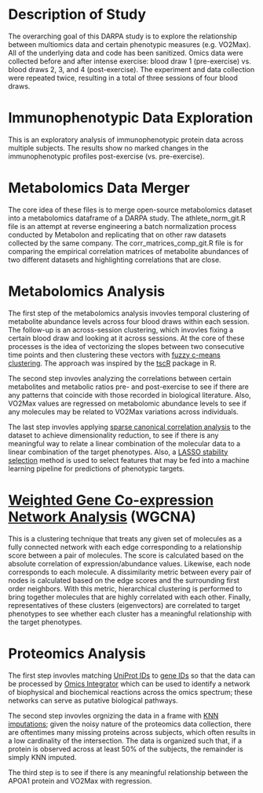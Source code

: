 # Description of Study
The overarching goal of this DARPA study is to explore the relationship between multiomics data and certain phenotypic measures (e.g. VO2Max). All of the underlying data and code has been sanitized. Omics data were collected before and after intense exercise: blood draw 1 (pre-exercise) vs. blood draws 2, 3, and 4 (post-exercise). The experiment and data collection were repeated twice, resulting in a total of three sessions of four blood draws.

# Immunophenotypic Data Exploration
This is an exploratory analysis of immunophenotypic protein data across multiple subjects. The results show no marked changes in the immunophenotypic profiles post-exercise (vs. pre-exercise).

# Metabolomics Data Merger
The core idea of these files is to merge open-source metabolomics dataset into a metabolomics dataframe of a DARPA study.
The athlete_norm_git.R file is an attempt at reverse engineering a batch normalization process conducted by Metabolon and replicating that on other raw datasets collected by the same company.
The corr_matrices_comp_git.R file is for comparing the empirical correlation matrices of metabolite abundances of two different datasets and highlighting correlations that are close.

# Metabolomics Analysis
The first step of the metabolomics analysis invovles temporal clustering of metabolite abundance levels across four blood draws within each session. The follow-up is an across-session clustering, which invovles fixing a certain blood draw and looking at it across sessions. At the core of these processes is the idea of vectorizing the slopes between two consecutive time points and then clustering these vectors with [fuzzy c-means clustering](https://www.bioconductor.org/packages/release/bioc/vignettes/Mfuzz/inst/doc/Mfuzz.pdf). The approach was inspired by the [tscR](http://www.bioconductor.org/packages/release/bioc/manuals/tscR/man/tscR.pdf) package in R. 

The second step invovles analyzing the correlations between certain metabolites and metabolic ratios pre- and post-exercise to see if there are any patterns that coincide with those recorded in biological literature. Also, VO2Max values are regressed on metabolomic abundance levels to see if any molecules may be related to VO2Max variations across individuals.

The last step invovles applying [sparse canonical correlation analysis](https://cran.r-project.org/web/packages/PMA/PMA.pdf) to the dataset to achieve dimensionality reduction, to see if there is any meaningful way to relate a linear combination of the molecular data to a linear combination of the target phenotypes. Also, a [LASSO stability selection](https://cran.r-project.org/web/packages/stabs/stabs.pdf) method is used to select features that may be fed into a machine learning pipeline for predictions of phenotypic targets.

# [Weighted Gene Co-expression Network Analysis](https://horvath.genetics.ucla.edu/html/CoexpressionNetwork/Rpackages/WGCNA/Tutorials/) (WGCNA)
This is a clustering technique that treats any given set of molecules as a fully connected network with each edge corresponding to a relationship score between a pair of molecules. The score is calculated based on the absolute correlation of expression/abundance values. Likewise, each node corresponds to each molecule. A dissimilarity metric between every pair of nodes is calculated based on the edge scores and the surrounding first order neighbors. With this metric, hierarchical clustering is performed to bring together molecules that are highly correlated with each other. Finally, representatives of these clusters (eigenvectors) are correlated to target phenotypes to see whether each cluster has a meaningful relationship with the target phenotypes.

# Proteomics Analysis
The first step invovles matching [UniProt IDs](https://www.uniprot.org/) to [gene IDs](https://www.proteinatlas.org/) so that the data can be processed by [Omics Integrator](http://fraenkel-nsf.csbi.mit.edu/omicsintegrator/) which can be used to identify a network of biophysical and biochemical reactions across the omics spectrum; these networks can serve as putative biological pathways.

The second step invovles orgnizing the data in a frame with [KNN imputations](https://www.rdocumentation.org/packages/impute/versions/1.46.0/topics/impute.knn); given the noisy nature of the proteomics data collection, there are oftentimes many missing proteins across subjects, which often results in a low cardinality of the intersection. The data is organized such that, if a protein is observed across at least 50% of the subjects, the remainder is simply KNN imputed.

The third step is to see if there is any meaningful relationship between the APOA1 protein and VO2Max with regression.
